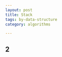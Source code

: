 ```yaml
---
layout: post
title: Stack
tags: by-data-structure
category: algorithms

---
```


<script src="https://gist.github.com/selimslab/3094be61634d8ebbf9d14084e710fd67.js"></script>

## 2 

<script src="https://gist.github.com/selimslab/14755fdebc06f2420cc5e6ef35484f0e.js"></script>
